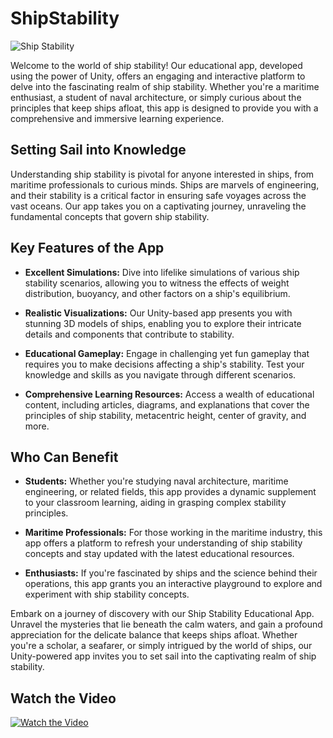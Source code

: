 # ShipStability

![Ship Stability](link_to_image.jpg)

Welcome to the world of ship stability! Our educational app, developed using the power of Unity, offers an engaging and interactive platform to delve into the fascinating realm of ship stability. Whether you're a maritime enthusiast, a student of naval architecture, or simply curious about the principles that keep ships afloat, this app is designed to provide you with a comprehensive and immersive learning experience.

## Setting Sail into Knowledge

Understanding ship stability is pivotal for anyone interested in ships, from maritime professionals to curious minds. Ships are marvels of engineering, and their stability is a critical factor in ensuring safe voyages across the vast oceans. Our app takes you on a captivating journey, unraveling the fundamental concepts that govern ship stability.

## Key Features of the App

- **Excellent Simulations:** Dive into lifelike simulations of various ship stability scenarios, allowing you to witness the effects of weight distribution, buoyancy, and other factors on a ship's equilibrium.
  
- **Realistic Visualizations:** Our Unity-based app presents you with stunning 3D models of ships, enabling you to explore their intricate details and components that contribute to stability.
  
- **Educational Gameplay:** Engage in challenging yet fun gameplay that requires you to make decisions affecting a ship's stability. Test your knowledge and skills as you navigate through different scenarios.
  
- **Comprehensive Learning Resources:** Access a wealth of educational content, including articles, diagrams, and explanations that cover the principles of ship stability, metacentric height, center of gravity, and more.

## Who Can Benefit

- **Students:** Whether you're studying naval architecture, maritime engineering, or related fields, this app provides a dynamic supplement to your classroom learning, aiding in grasping complex stability principles.
  
- **Maritime Professionals:** For those working in the maritime industry, this app offers a platform to refresh your understanding of ship stability concepts and stay updated with the latest educational resources.
  
- **Enthusiasts:** If you're fascinated by ships and the science behind their operations, this app grants you an interactive playground to explore and experiment with ship stability concepts.

Embark on a journey of discovery with our Ship Stability Educational App. Unravel the mysteries that lie beneath the calm waters, and gain a profound appreciation for the delicate balance that keeps ships afloat. Whether you're a scholar, a seafarer, or simply intrigued by the world of ships, our Unity-powered app invites you to set sail into the captivating realm of ship stability.

## Watch the Video

[![Watch the Video](link_to_video_thumbnail.jpg)](https://clipchamp.com/watch/bTYcmndWlbg)
